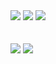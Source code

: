 <div>
<img src="screenshot/3.png"/>
<img src="screenshot/4.png"/>
<img src="screenshot/5.png"/>
</div>
<br/><br/>

<div>
<img src="screenshot/1.png"/>
<img src="screenshot/2.png"/>
</div>
<br/><br/>